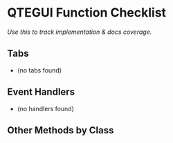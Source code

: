 # QTEGUI Function Checklist

_Use this to track implementation & docs coverage._

## Tabs

- (no tabs found)

## Event Handlers

- (no handlers found)

## Other Methods by Class

